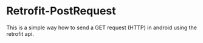 # Retrofit-PostRequest

This is a simple way how to send a GET request (HTTP) in android using the retrofit api.
